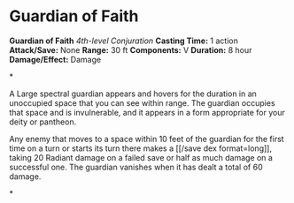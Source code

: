 # Guardian of Faith

**Guardian of Faith**
_4th-level Conjuration_
**Casting Time:** 1 action
**Attack/Save:** None
**Range:** 30 ft
**Components:** V
**Duration:** 8 hour
**Damage/Effect:** Damage

*<p>A Large spectral guardian appears and hovers for the duration in an unoccupied space that you can see within range. The guardian occupies that space and is invulnerable, and it appears in a form appropriate for your deity or pantheon.

Any enemy that moves to a space within 10 feet of the guardian for the first time on a turn or starts its turn there makes a [[/save dex format=long]], taking 20 Radiant damage on a failed save or half as much damage on a successful one. The guardian vanishes when it has dealt a total of 60 damage.</p>*